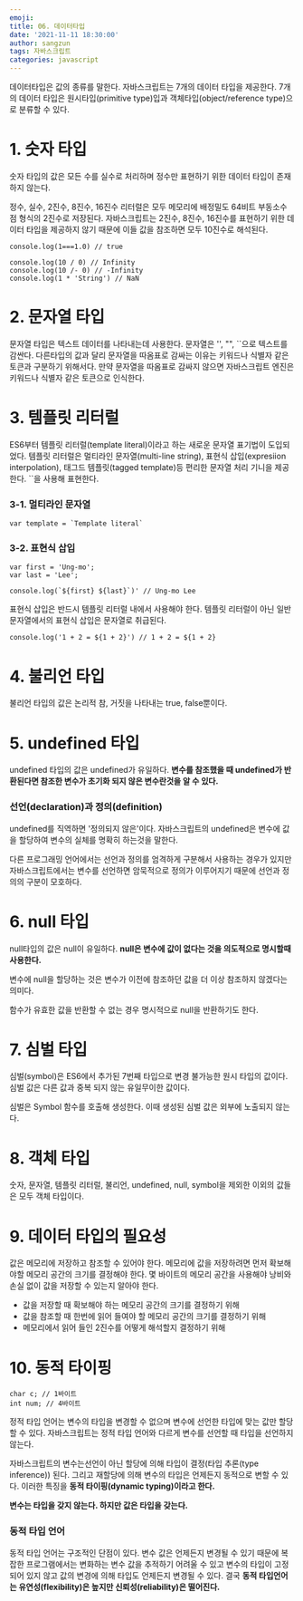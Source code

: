 ```yaml
---
emoji: 
title: 06. 데이터타입
date: '2021-11-11 18:30:00'
author: sangzun
tags: 자바스크립트
categories: javascript
---
```


데이터타입은 값의 종류를 말한다. 자바스크립트는 7개의 데이터 타입을 제공한다.
7개의 데이터 타입은 원시타입(primitive type)입과 객체타입(object/reference type)으로 분류할 수 있다.

# 1. 숫자 타입

숫자 타입의 값은 모든 수를 실수로 처리하며 정수만 표현하기 위한 데이터 타입이 존재하지 않는다.

정수, 실수, 2진수, 8진수, 16진수 리터럴은 모두 메모리에 배정밀도 64비트 부동소수점 형식의 2진수로 저장된다. 자바스크립트는 2진수, 8진수, 16진수를 표현하기 위한 데이터 타입을 제공하지 않기 때문에 이들 값을 참조하면 모두 10진수로 해석된다.

```
console.log(1===1.0) // true
```

```
console.log(10 / 0) // Infinity
console.log(10 /- 0) // -Infinity
console.log(1 * 'String') // NaN
```

# 2. 문자열 타입

문자열 타입은 텍스트 데이터를 나타내는데 사용한다.
문자열은  '', "", ``으로 텍스트를 감싼다.
다른타입의 값과 달리 문자열을 따옴표로 감싸는 이유는 키워드나 식별자 같은 토큰과 구분하기 위해서다. 만약 문자열을 따옴표로 감싸지 않으면 자바스크립트 엔진은 키워드나 식별자 같은 토큰으로 인식한다.

# 3. 템플릿 리터럴

ES6부터 템플릿 리터럴(template literal)이라고 하는 새로운 문자열 표기법이 도입되었다. 템플릿 리터럴은 멀티라인 문자열(multi-line string), 표현식 삽입(expresiion interpolation), 태그드 템플릿(tagged template)등 편리한 문자열 처리 기니을 제공한다. ``을 사용해 표현한다.

### 3-1. 멀티라인 문자열

```
var template = `Template literal`
```

### 3-2. 표현식 삽입
```
var first = 'Ung-mo';
var last = 'Lee';

console.log(`${first} ${last}`)' // Ung-mo Lee
```

표현식 삽입은 반드시 템플릿 리터럴 내에서 사용해야 한다. 템플릿 리터럴이 아닌 일반 문자열에서의 표현식 삽입은 문자열로 취급된다.
```
console.log('1 + 2 = ${1 + 2}') // 1 + 2 = ${1 + 2}
```

# 4. 불리언 타입

불리언 타입의 값은 논리적 참, 거짓을 나타내는 true, false뿐이다.

# 5. undefined 타입

undefined 타입의 값은 undefined가 유일하다. **변수를 참조했을 때 undefined가 반환된다면 참조한 변수가 초기화 되지 않은 변수란것을 알 수 있다.**

### 선언(declaration)과 정의(definition)

undefined를 직역하면 '정의되지 않은'이다. 자바스크립트의 undefined은 변수에 값을 할당하여 변수의 실체를 명확히 하는것을 말한다.

다른 프로그래밍 언어에서는 선언과 정의를 엄격하게 구분해서 사용하는 경우가 있지만 자바스크립트에서는 변수를 선언하면 암묵적으로 정의가 이루어지기 때문에 선언과 정의의 구분이 모호하다.

# 6. null 타입

null타입의 값은 null이 유일하다. **null은 변수에 값이 없다는 것을 의도적으로 명시할때 사용한다.**

변수에 null을 할당하는 것은 변수가 이전에 참조하던 값을 더 이상 참조하지 않겠다는 의미다.

함수가 유효한 값을 반환할 수 없는 경우 명시적으로 null을 반환하기도 한다.

# 7. 심벌 타입

심벌(symbol)은 ES6에서 추가된 7번째 타입으로 변경 불가능한 원시 타입의 값이다.심벌 값은 다른 값과 중복 되지 않는 유일무이한 값이다.

심벌은 Symbol 함수를 호출해 생성한다. 이때 생성된 심벌 값은 외부에 노출되지 않는다.

# 8. 객체 타입

숫자, 문자열, 템플릿 리터럴, 불리언, undefined, null, symbol을 제외한 이외의 값들은 모두 객체 타입이다.

# 9. 데이터 타입의 필요성

값은 메모리에 저장하고 참조할 수 있어야 한다. 메모리에 값을 저장하려면 먼저 확보해야할 메모리 공간의 크기를 결정해야 한다. 몇 바이트의 메모리 공간을 사용해야 낭비와 손실 없이 값을 저장할 수 있는지 알아야 한다.

- 값을 저장할 때 확보해야 하는 메모리 공간의 크기를 결정하기 위해
- 값을 참조할 때 한번에 읽어 들여야 할 메모리 공간의 크기를 결정하기 위해
- 메모리에서 읽어 들인 2진수를 어떻게 해석할지 결정하기 위해

# 10. 동적 타이핑

```
char c; // 1바이트
int num; // 4바이트
```

정적 타입 언어는 변수의 타입을 변경할 수 없으며 변수에 선언한 타입에 맞는 값만 할당 할 수 있다.
자바스크립트는 정적 타입 언어와 다르게 변수를 선언할 때 타입을 선언하지 않는다.

자바스크립트의 변수는선언이 아닌 할당에 의해 타입이 결정(타입 추론(type inference)) 된다.
그리고 재할당에 의해 변수의 타입은 언제든지 동적으로 변할 수 있다. 이러한 특징을 **동적 타이핑(dynamic typing)이라고 한다.**

**변수는 타입을 갖지 않는다. 하지만 값은 타입을 갖는다.**

### 동적 타입 언어

동적 타입 언어는 구조적인 단점이 있다. 변수 값은 언제든지 변경될 수 있기 때문에 복잡한 프로그램에서는 변화하는 변수 값을 추적하기 어려울 수 있고
변수의 타입이 고정되어 있지 않고 값의 변경에 의해 타입도 언제든지 변경될 수 있다.
결국 **동적 타입언어는 유연성(flexibility)은 높지만 신뢰성(reliability)은 떨어진다.**

